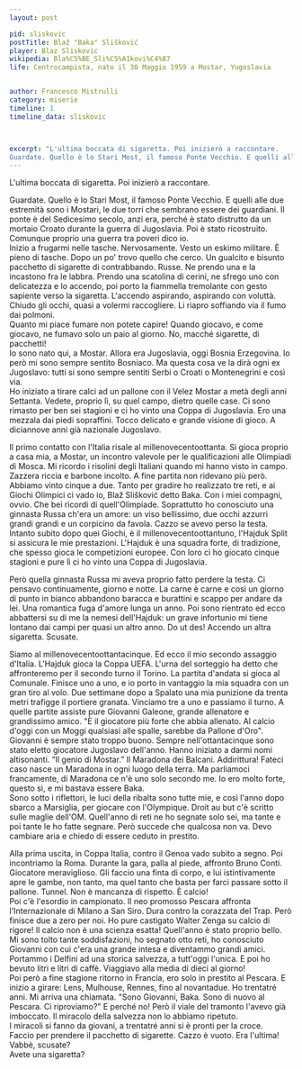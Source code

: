 ```yaml
---
layout: post

pid: sliskovic
postTitle: Blaž "Baka" Slišković
player: Blaz Sliskovic
wikipedia: Bla%C5%BE_Sli%C5%A1kovi%C4%87
life: Centrocampista, nato il 30 Maggio 1959 a Mostar, Yugoslavia


author: Francesco Mistrulli
category: miserie
timeline: 1
timeline_data: sliskovic



excerpt: "L'ultima boccata di sigaretta. Poi inizierò a raccontare.
Guardate. Quello è lo Stari Most, il famoso Ponte Vecchio. E quelli alle due estremità sono i Mostari, le  due torri che sembrano essere dei guardiani."
---
```

L'ultima boccata di sigaretta. Poi inizierò a raccontare.  

Guardate. Quello è lo Stari Most, il famoso Ponte Vecchio. E quelli alle due estremità sono i Mostari, le  due torri che sembrano essere dei guardiani. Il ponte è del Sedicesimo secolo, anzi era, perché è stato distrutto da un mortaio Croato durante la guerra di Jugoslavia. Poi è stato ricostruito. Comunque proprio una guerra tra poveri dico io.  
Inizio a frugarmi nelle tasche. Nervosamente. Vesto un eskimo militare. È pieno di tasche. Dopo un po' trovo quello che cerco. Un gualcito e bisunto pacchetto di sigarette di contrabbando. Russe. Ne prendo una e la incastono fra le labbra. Prendo una scatolina di cerini, ne sfrego uno con delicatezza e lo accendo, poi porto la fiammella tremolante con gesto sapiente verso la sigaretta. L'accendo aspirando, aspirando con voluttà. Chiudo gli occhi, quasi a volermi raccogliere. Li riapro soffiando via il fumo dai polmoni.  
Quanto mi piace fumare non potete capire! Quando giocavo, e come giocavo, ne fumavo solo un paio al giorno. No, macché sigarette, di pacchetti!   
Io sono nato qui, a Mostar. Allora era Jugoslavia, oggi Bosnia Erzegovina. Io però mi sono sempre sentito Bosniaco. Ma questa cosa ve la dirà ogni ex Jugoslavo: tutti si sono sempre sentiti Serbi o Croati o Montenegrini e così via.  
Ho iniziato a tirare calci ad un pallone con il Velez Mostar a metà degli anni Settanta. Vedete, proprio lì, su quel campo, dietro quelle case. Ci sono rimasto per ben sei stagioni e ci ho vinto una Coppa di Jugoslavia. Ero una mezzala dai piedi sopraffini. Tocco delicato e grande visione di gioco. A diciannove anni già nazionale Jugoslavo.  

<!-- <img class="responsive-img border margin-1em w30" src="http://2.bp.blogspot.com/_VWGof-zXooo/TLN5tfhndSI/AAAAAAAAH2Q/4Ae14st7pNs/s1600/10-Blaz+SLISKOVIC+Panini+Yougoslavie.png" alt="" align="left"> -->
Il primo contatto con l'Italia risale al millenovecentoottanta. Si gioca proprio a casa mia, a Mostar, un incontro valevole per le qualificazioni alle Olimpiadi di Mosca. Mi ricordo i risolini degli Italiani quando mi hanno visto in campo. Zazzera riccia e barbone incolto. A fine partita non ridevano più però. Abbiamo vinto cinque a due. Tanto per gradire ho realizzato tre reti, e ai Giochi Olimpici ci vado io, Blaž Slišković detto Baka. Con i miei compagni, ovvio. Che bei ricordi di quell'Olimpiade. Soprattutto ho conosciuto una ginnasta Russa ch'era un amore: un viso bellissimo, due occhi azzurri grandi grandi e un corpicino da favola. Cazzo se avevo perso la testa. Intanto subito dopo quei Giochi, è il millenovecentoottantuno, l'Hajduk Split si assicura le mie prestazioni. L'Hajduk è una squadra forte, di tradizione, che spesso gioca le competizioni europee. Con loro ci ho giocato cinque stagioni e pure lì ci ho vinto una Coppa di Jugoslavia.  

Però quella ginnasta Russa mi aveva proprio fatto perdere la testa. Ci pensavo continuamente, giorno e notte. La carne è carne e così un giorno di punto in bianco abbandono baracca e burattini e scappo per andare da lei. Una romantica fuga d'amore lunga un anno. Poi sono rientrato ed ecco abbattersi su di me la nemesi dell'Hajduk: un grave infortunio mi tiene lontano dai campi per quasi un altro anno. Do ut des!
Accendo un altra sigaretta. Scusate.  

Siamo al millenovecentoottantacinque. Ed ecco il mio secondo assaggio d'Italia. L'Hajduk gioca la Coppa UEFA. L'urna del sorteggio ha detto che affronteremo per il secondo turno il Torino. La partita d'andata si gioca al Comunale. Finisce uno a uno, e io porto in vantaggio la mia squadra con un gran tiro al volo. Due settimane dopo a Spalato una mia punizione da trenta metri trafigge il portiere granata. Vinciamo tre a uno e passiamo il turno. A quelle partite assiste pure Giovanni Galeone, grande allenatore e grandissimo amico. "È il giocatore più forte che abbia allenato. Al calcio d'oggi con un Moggi qualsiasi alle spalle, sarebbe da Pallone d'Oro". Giovanni è sempre stato troppo buono.
Sempre nell'ottantacinque sono stato eletto giocatore Jugoslavo dell'anno. Hanno iniziato a darmi nomi altisonanti. “Il genio di Mostar.” Il Maradona dei Balcani.  Addirittura! Fateci caso nasce un Maradona in ogni luogo della terra. Ma parliamoci francamente, di Maradona ce n'è uno solo secondo me. Io ero molto forte, questo sì, e mi bastava essere Baka.  
Sono sotto i riflettori, le luci della ribalta sono tutte mie, e così l'anno dopo sbarco a Marsiglia, per giocare con l'Olympique. Droit au but c'è scritto sulle maglie dell'OM. Quell'anno di reti ne ho segnate solo sei, ma tante e poi tante le ho fatte segnare. Però succede che qualcosa non va. Devo cambiare aria e chiedo di essere ceduto in prestito.  

<!-- <img class="responsive-img border margin-1em w30" src="http://upload.wikimedia.org/wikipedia/it/0/0e/Blaz_sliskovic.jpg?download" alt="" align="right">Nel frattempo Giovanni allenava il Pescara, una squadra di calcio Italiana. Li aveva portati in Serie A dopo aver vinto un bel campionato di Serie B, con un gioco offensivo e divertente: "calcio-champagne". Si ricorda ancora bene di me e chiede al presidente Scibilia che sia io uno dei nuovi acquisti del suo Pescara targato quattro-tre-tre. Così incrocio l'Italia per la terza volta, ci giocherò una stagione intera e con me ci sarà pure quel mostro sacro di Leo Júnior.   -->
Alla prima uscita, in Coppa Italia, contro il Genoa vado subito a segno. Poi incontriamo la Roma. Durante la gara, palla al piede, affronto Bruno Conti. Giocatore meraviglioso. Gli faccio una finta di corpo, e lui istintivamente apre le gambe, non tanto, ma quel tanto che basta per farci passare sotto il pallone. Tunnel. Non è mancanza di rispetto. È calcio!  
Poi c'è l'esordio in campionato. Il neo promosso Pescara affronta l'Internazionale di Milano a San Siro. Dura contro la corazzata del Trap. Però finisce due a zero per noi. Ho pure castigato Walter Zenga su calcio di rigore! Il calcio non è una scienza esatta!
Quell'anno è stato proprio bello. Mi sono tolto tante soddisfazioni, ho segnato otto reti, ho conosciuto Giovanni con cui c'era una grande intesa e diventammo grandi amici. Portammo i Delfini ad una storica salvezza, a tutt'oggi l'unica. E poi ho bevuto litri e litri di caffè. Viaggiavo alla media di dieci al giorno!  
Poi però a fine stagione ritorno in Francia, ero solo in prestito al Pescara. E inizio a girare: Lens, Mulhouse, Rennes, fino al novantadue. Ho trentatré anni. Mi arriva una chiamata. "Sono Giovanni, Baka. Sono di nuovo al Pescara. Ci riproviamo?" E perché no!
Però il viale del tramonto l'avevo già imboccato. Il miracolo della salvezza non lo abbiamo ripetuto.  
I miracoli si fanno da giovani, a trentatré anni si è pronti per la croce.  
Faccio per prendere il pacchetto di sigarette. Cazzo è vuoto. Era l'ultima!  
Vabbè, scusate?   
Avete una sigaretta?


<script>

    var sliskovic=[
                    {
                        type:"birth",
                        category:"event",
                        timestamps:[new Date(1959,2-1,10)],
                        text:{
                            body:"Il 30 Maggio 1959, nasce a Mostar, Yugoslavia, Blaz Slišković.",
                            link:null
                        }
                    },
                    {
                        type:"club",
                        category:"range",
                        timestamps:[1976,1981],
                        team:"FK Velež",
                        text:{
                            body:"Inizia la sua carriera nel FK Velež Mostar. Gioca 123 partite e segna 25 goal.",
                            link:null
                        }
                    },
                    {
                        type:"club",
                        category:"range",
                        timestamps:[1981,1986],
                        team:"HNK Hajduk Split",
                        text:{
                            body:"Nel 1981 si trasferisce a Spalato, dove gioca nel Hajduk per 5 stagioni. Durante 101 partite, segna 21 volte.",
                            link:null
                        }
                    },
                    {
                        type:"club",
                        category:"range",
                        timestamps:[1986,1987],
                        team:"Olimpique Marseille",
                        text:{
                            body:"Nel 1986 va in Francia, nel Olimpique Marseille. Colleziona 29 presenze e va a segno 6 volte.",
                            link:null
                        }
                    },
                    {
                        type:"club",
                        category:"range",
                        timestamps:[1987,1988],
                        team:"Pescara",
                        text:{
                            body:"Nel 1987 gioca una stagione a Pescara, insieme a Leo Júnior, sotto la guida di Giovanni Galeone, segnando 8 gol in 23 partite.",
                            link:null
                        }
                    },
                    {
                        type:"club",
                        category:"range",
                        timestamps:[1988,1989],
                        team:"Lens",
                        text:{
                            body:"Nel 1989 torna in Francia, dove gioca nelle file del Lens. Colleziona 15 presenze e una sola rete.",
                            link:null
                        }
                    },
                    {
                        type:"club",
                        category:"range",
                        timestamps:[1989,1990],
                        team:"Mulhouse",
                        text:{
                            body:"Nel 1990 va a giocare nel Mulhouse: 27 partite e 8 goal.",
                            link:null
                        }
                    },
                    {
                        type:"club",
                        category:"range",
                        timestamps:[1991,1992],
                        team:"Rennes",
                        text:{
                            body:"Nel 1991 si trasferisce al Rennes, dove gioca 22 volte.",
                            link:null
                        }
                    },
					{
                        type:"club",
                        category:"range",
                        timestamps:[1992,1993],
                        team:"Pescara",
                        text:{
                            body:"Ritorna nel Pescara nel 1992. Colleziona 18 presenze e due goal..",
                            link:null
                        }
                    },
                    {
                        type:"club",
                        category:"range",
                        timestamps:[1993,1996],
                        team:"Hrvatski Dragovoljac",
                        text:{
                            body:"Nel 1994 torna nella sua ex-Yugoslavia, dove gioca per il Hrvatski Dragovoljac. Colleziona solo 5 presenze in due stagioni.<br/><br/>Nel 1993 gioca tre partite con la Nazionale della Bosnia e Herzegovina",
                            link:null
                        }
                    },
                    {
                        type:"club",
                        category:"range",
                        timestamps:[1996,1998],
                        team:"HSK Zrinjski Mostar",
                        text:{
                            body:"Nel 1998 chiude la sua carriera di giocatore a Mostar nello Zrinjski Mostar.",
                            link:null
                        }
                    },
                    {
                        type:"national",
                        timestamps:[1978,1986],
                        team:"Yugoslavia",
                        apps:26,
                        goals:3
                    },
                    {
                        type:"national",
                        timestamps:[1993,1994],
                        team:"Bosnia e Herzegovina",
                        apps:3,
                        goals:0
                    },

			        {
			            type:"trainer",
			            category:"range",
			            timestamps:[2002,2006],
			            team:"Bosnia e Herzegovina",
			            text:{

			                body:"Dal 2002 al 2006 riveste il ruolo di Commissario Tecnico la Nazionale della Bosnia e Herzegovina",
			                link:null
			            }
			        },
			        {
			            type:"trainer",
			            category:"range",
			            timestamps:[2004,2005],
			            team:"HNK Hajduk Split",
			            text:{

			                body:"Dal 2002 al 2006 allena lo HNK Hajduk Split.",
			                link:null
			            }
			        },
			        {
			            type:"trainer",
			            category:"range",
			            timestamps:[2005,2007],
			            team:"HSK Zrinjski Mostar",
			            text:{

			                body:"Dal 2005 al 2007 allena lo Zrinjski Mostar.",
			                link:null
			            }
			        },
			        {
			            type:"trainer",
			            category:"range",
			            timestamps:[2008,2009],
			            team:"KF Tirana",
			            text:{

			                body:"Dal 2008 al 2009 va in Albania per allenare il KF Tirana, vincendo il Campionato Albanese: unico allenatore straniero ad averlo vinto in Albania.",
			                link:null
			            }
			        },
			        {
			            type:"trainer",
			            category:"range",
			            timestamps:[2010,2011],
			            team:"Unirea Alba Iulia",
			            text:{

			                body:"Nel 2011 allena la squadra rumena Unirea Alba Iulia.<br/>Nello stesso anno allena anche la squadra croata NK Široki Brijeg.",
			                link:null
			            }
			        },
			        {
			            type:"trainer",
			            category:"range",
			            timestamps:[2011,2012],
			            team:"Al-Ansar",
			            text:{

			                body:"Nel 2011 dopo l'esperienza con il NK Široki Brijeg, si trasferisce in Arabia Saudita, dove allena l'Al-Ansar per una stagione.",
			                link:null
			            }
			        },
			        {
			            type:"trainer",
			            category:"range",
			            timestamps:[2012,2013],
			            team:"Qingdao Jonoon F.C.",
			            text:{

			                body:"Il 19 Gennaio 2012, il Qingdao Jonoon F.C., della Chinese Super League, annuncia di aver assunto Slišković come allenatore",
			                link:null
			            }
			        },
			        {
                        type:"cup",
                        category:"event",
                        timestamps:[new Date(1985,3-1,15),new Date(1985,6-1,15)],
                        cup:"Giocatore dell'anno",
                        text:{
                            body:"Nel 1985 viene eletto Calciatore Jugoslavo dell'anno"
                        }
                    },
                    {
                        type:"cup",
                        category:"event",
                        timestamps:[new Date(2011,7-1,15),new Date(2011,7-1,15)],
                        cup:" ",
                        text:{
                            body:"Nel Luglio del 2011, Zinedine Zidane definisce Slišković come uno dei suoi idoli e lo include nella sua lista the All Time Best 11 dell'Olimpique Marseille."
                        }
                    },
                    {
                        type:"history",
                        category:"event",
                        timestamps:[new Date(1980,5-1,4)],
                        text:{

                            body:"Il 4 Maggio 1980 muore il maresciallo Tito.",
                            link:"http://it.wikipedia.org/wiki/Josip_Broz_Tito"
                        }
                    },

                    {
                        type:"history",
                        category:"event",
                        timestamps:[new Date(1974,5-1,16)],
                        text:{

                            body:"Il 16 Maggio 1974, la nuova Costituzione della Repubblica Socialista Federale di Jugoslavia (SFRJ) venne approvata, e Josip Broz Tito fu nominato Presidente a vita.",
                            link:"http://it.wikipedia.org/wiki/Josip_Broz_Tito"
                        }
                    },

                    {
                        type:"history",
                        category:"event",
                        timestamps:[new Date(1991,6-1,27)],
                        text:{

                            body:"<b>Guerra dei dieci giorni</b><br/>La Guerra dei dieci giorni (27 Giugno - 6 Luglio 1991) fu un breve conflitto armato tra la Slovenia e la Repubblica Socialista Federale di Jugoslavia nel 1991 in seguito alla dichiarazione d'indipendenza della Slovenia. Port&ograve; all'Indipendenza della Slovenia dalla Jugoslavia.",
                            link:"http://it.wikipedia.org/wiki/Guerra_dei_dieci_giorni"
                        }
                    },
                    {
                        type:"history",
                        category:"event",
                        timestamps:[new Date(1992,4-1,6)],
                        text:{

                            body:"<b>Guerra in Bosnia ed Erzegovina</b><br/>La guerra in Bosnia e Erzegovina fu un conflitto armato svoltosi, tra il 6 Aprile 1992 e il 14 Dicembre 1995, fino alla stipula dell'accordo di Dayton, che pose ufficialmente fine alle ostilità.<br/><br/>Il 27 aprile 1992 la Repubblica Federativa Popolare di Jugoslavia si dissolve e nasce la Repubblica Federale di Jugoslavia, formata dalle due repubbliche di Serbia e Montenegro.",
                            link:"http://it.wikipedia.org/wiki/Jugoslavia#Il_processo_di_dissoluzione"
                        }
                    },
                    {
                        type:"history",
                        category:"event",
                        timestamps:[new Date(1995,12-1,14)],
                        text:{

                            body:"L'Accordo di Dayton, fu stipulato tra il 1° ed il 21 novembre 1995 nella base Wright-Patterson Air Force di Dayton, Ohio (USA), con il quale ebbe termine la guerra.",
                            link:"http://it.wikipedia.org/wiki/Accordo_di_Dayton"
                        }
                    },
                    {
                        type:"history",
                        category:"event",
                        timestamps:[new Date(2006,5-1,21)],
                        text:{

                            body:"La federazione restò in vigore fino al 21 maggio 2006 quando venne sciolta dando vita ai due stati indipendenti di Serbia e Montenegro.",
                            link:"http://it.wikipedia.org/wiki/Jugoslavia#Il_processo_di_dissoluzione"
                        }
                    },
                    {
                        type:"history",
                        category:"event",
                        timestamps:[new Date(2008,2-1,17)],
                        text:{

                            body:"Il 17 febbraio 2008, il Kosovo dichiarò unilateralmente la propria indipendenza e la costituzione in repubblica, decisione non accettata dalla Serbia.",
                            link:"http://it.wikipedia.org/wiki/Jugoslavia#Il_processo_di_dissoluzione"
                        }
                    }


                ];
</script>
